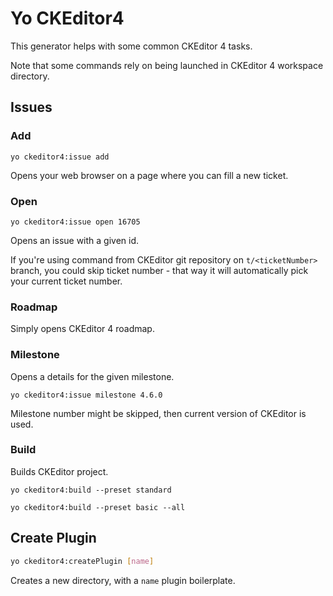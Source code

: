 
# Yo CKEditor4

This generator helps with some common CKEditor 4 tasks.

Note that some commands rely on being launched in CKEditor 4 workspace directory.

## Issues

### Add

`yo ckeditor4:issue add`

Opens your web browser on a page where you can fill a new ticket.

### Open

`yo ckeditor4:issue open 16705`

Opens an issue with a given id.

If you're using command from CKEditor git repository on `t/<ticketNumber>` branch, you could skip ticket number - that way it will automatically pick your current ticket number.

### Roadmap

Simply opens CKEditor 4 roadmap.

### Milestone

Opens a details for the given milestone.

`yo ckeditor4:issue milestone 4.6.0`

Milestone number might be skipped, then current version of CKEditor is used.

### Build

Builds CKEditor project.

`yo ckeditor4:build --preset standard`

`yo ckeditor4:build --preset basic --all`

## Create Plugin

```bash
yo ckeditor4:createPlugin [name]
```

Creates a new directory, with a `name` plugin boilerplate.